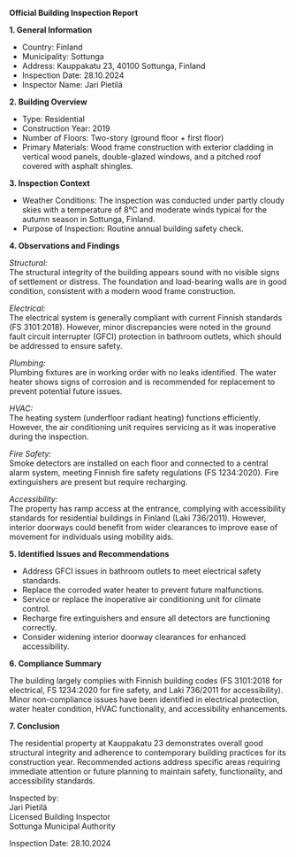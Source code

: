 **Official Building Inspection Report**

**1. General Information**

- Country: Finland
- Municipality: Sottunga
- Address: Kauppakatu 23, 40100 Sottunga, Finland
- Inspection Date: 28.10.2024
- Inspector Name: Jari Pietilä

**2. Building Overview**

- Type: Residential
- Construction Year: 2019
- Number of Floors: Two-story (ground floor + first floor)
- Primary Materials: Wood frame construction with exterior cladding in vertical wood panels, double-glazed windows, and a pitched roof covered with asphalt shingles.

**3. Inspection Context**

- Weather Conditions: The inspection was conducted under partly cloudy skies with a temperature of 8°C and moderate winds typical for the autumn season in Sottunga, Finland.
- Purpose of Inspection: Routine annual building safety check.

**4. Observations and Findings**

*Structural:*  
The structural integrity of the building appears sound with no visible signs of settlement or distress. The foundation and load-bearing walls are in good condition, consistent with a modern wood frame construction.

*Electrical:*  
The electrical system is generally compliant with current Finnish standards (FS 3101:2018). However, minor discrepancies were noted in the ground fault circuit interrupter (GFCI) protection in bathroom outlets, which should be addressed to ensure safety.

*Plumbing:*  
Plumbing fixtures are in working order with no leaks identified. The water heater shows signs of corrosion and is recommended for replacement to prevent potential future issues.

*HVAC:*  
The heating system (underfloor radiant heating) functions efficiently. However, the air conditioning unit requires servicing as it was inoperative during the inspection.

*Fire Safety:*  
Smoke detectors are installed on each floor and connected to a central alarm system, meeting Finnish fire safety regulations (FS 1234:2020). Fire extinguishers are present but require recharging.

*Accessibility:*  
The property has ramp access at the entrance, complying with accessibility standards for residential buildings in Finland (Laki 736/2011). However, interior doorways could benefit from wider clearances to improve ease of movement for individuals using mobility aids.

**5. Identified Issues and Recommendations**

- Address GFCI issues in bathroom outlets to meet electrical safety standards.
- Replace the corroded water heater to prevent future malfunctions.
- Service or replace the inoperative air conditioning unit for climate control.
- Recharge fire extinguishers and ensure all detectors are functioning correctly.
- Consider widening interior doorway clearances for enhanced accessibility.

**6. Compliance Summary**

The building largely complies with Finnish building codes (FS 3101:2018 for electrical, FS 1234:2020 for fire safety, and Laki 736/2011 for accessibility). Minor non-compliance issues have been identified in electrical protection, water heater condition, HVAC functionality, and accessibility enhancements.

**7. Conclusion**

The residential property at Kauppakatu 23 demonstrates overall good structural integrity and adherence to contemporary building practices for its construction year. Recommended actions address specific areas requiring immediate attention or future planning to maintain safety, functionality, and accessibility standards.

Inspected by:  
Jari Pietilä  
Licensed Building Inspector  
Sottunga Municipal Authority  

Inspection Date: 28.10.2024